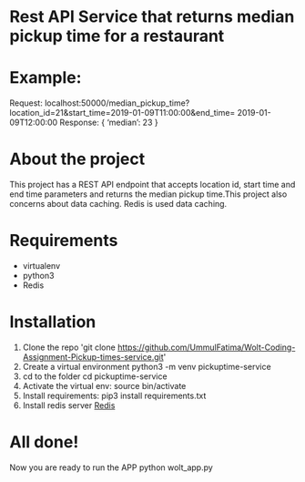 # Rest API Service that returns median pickup time for a restaurant

# Example:
Request:
localhost:50000/median_pickup_time?location_id=21&start_time=2019-01-09T11:00:00&end_time=
2019-01-09T12:00:00
Response:
{
‘median’: 23
}

# About the project
This project has a REST API endpoint that accepts location id, start time and end time parameters and returns the median pickup time.This project also concerns about data caching. Redis is used data caching. 

# Requirements
- virtualenv
- python3
- Redis

# Installation
1. Clone the repo
'git clone https://github.com/UmmulFatima/Wolt-Coding-Assignment-Pickup-times-service.git'
2. Create a virtual environment
python3 -m venv pickuptime-service
3. cd to the folder
cd pickuptime-service
4. Activate the virtual env:
source bin/activate
5. Install requirements:
pip3 install requirements.txt
6. Install redis server
[Redis](https://redis.io/topics/quickstart)

# All done!
Now you are ready to run the APP
python wolt_app.py

